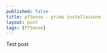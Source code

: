 ```yaml
---
published: false
title: pfSense - prima installazione
layout: post
tags: [PfSense]
---
```

Test post